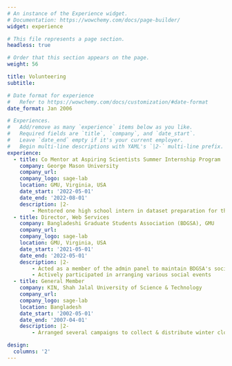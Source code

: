 ```yaml
---
# An instance of the Experience widget.
# Documentation: https://wowchemy.com/docs/page-builder/
widget: experience

# This file represents a page section.
headless: true

# Order that this section appears on the page.
weight: 56

title: Volunteering
subtitle:

# Date format for experience
#   Refer to https://wowchemy.com/docs/customization/#date-format
date_format: Jan 2006

# Experiences.
#   Add/remove as many `experience` items below as you like.
#   Required fields are `title`, `company`, and `date_start`.
#   Leave `date_end` empty if it's your current employer.
#   Begin multi-line descriptions with YAML's `|2-` multi-line prefix.
experience:
  - title: Co Mentor at Aspiring Scientists Summer Internship Program
    company: George Mason University
    company_url:
    company_logo: sage-lab
    location: GMU, Virginia, USA
    date_start: '2022-05-01'
    date_end: '2022-08-01'
    description: |2-
        - Mentored one high school intern in dataset preparation for the software accessibility project
  - title: Director, Web Services
    company: Bangladeshi Graduate Students Association (BDGSA), GMU
    company_url:
    company_logo: sage-lab
    location: GMU, Virginia, USA
    date_start: '2021-05-01'
    date_end: '2022-05-01'
    description: |2-
        - Acted as a member of the admin panel to maintain BDGSA's social media platform
        - Actively participated in arranging various social events
  - title: General Member
    company: KIN, Shah Jalal University of Science & Technology
    company_url:
    company_logo: sage-lab
    location: Bangladesh
    date_start: '2002-05-01'
    date_end: '2007-04-01'
    description: |2-
        - Arranged several campaigns to collect & distribute winter clothes among homeless & poor people. Volunteered in free blood donation programs

design:
  columns: '2'
---
```

